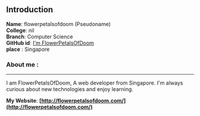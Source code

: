## Introduction
**Name**: flowerpetalsofdoom (Pseudoname)
<br>
**College**: nil
<br>
**Branch**: Computer Science
<br>
**GitHub id**: [I'm FlowerPetalsOfDoom](https://github.com/flowerpetalsofdoom)
<br>
**place** : Singapore
### About me :
---
I am FlowerPetalsOfDoom, A web developer from Singapore. 
I'm always curious about new technologies and enjoy learning.

**My Website**:  **[http://flowerpetalsofdoom.com/](http://flowerpetalsofdoom.com/)**
